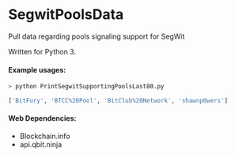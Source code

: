 # SegwitPoolsData
Pull data regarding pools signaling support for SegWit

Written for Python 3.

#### Example usages:

```bash
> python PrintSegwitSupportingPoolsLast80.py

['BitFury', 'BTCC%20Pool', 'BitClub%20Network', 'shawnp0wers']
```

#### Web Dependencies:
+ Blockchain.info
+ api.qbit.ninja
